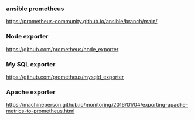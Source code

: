### ansible prometheus
https://prometheus-community.github.io/ansible/branch/main/

### Node exporter 
https://github.com/prometheus/node_exporter

### My SQL exporter
https://github.com/prometheus/mysqld_exporter

### Apache exporter 
https://machineperson.github.io/monitoring/2016/01/04/exporting-apache-metrics-to-prometheus.html
